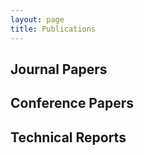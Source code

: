 ```yaml
---
layout: page
title: Publications
---
```


## Journal Papers

## Conference Papers

## Technical Reports
